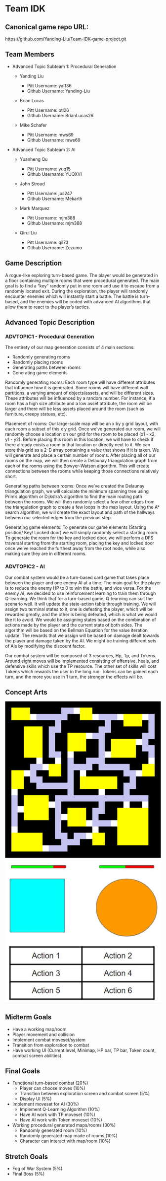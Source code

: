 # Team IDK
 
## Canonical game repo URL:
 
https://github.com/Yanding-Liu/Team-IDK-game-project.git
 
## Team Members
* Advanced Topic Subteam 1: Procedural Generation
 
    * Yanding Liu
        * Pitt Username: yal136
        * Github Username: Yanding-Liu
 
    * Brian Lucas
        * Pitt Username: btl26
        * Github Username: BrianLucas26
 
    * Mike Schafer
        * Pitt Username: mws69
        * Github Username: mws69
 
* Advanced Topic Subteam 2: AI
 
    * Yuanheng Qu
        * Pitt Username: yuq15
        * Github Username: YUQXVI
 
    * John Stroud
        * Pitt Username: jos247
        * Github Username: Mekarth
 
    * Mark Marquez
        * Pitt Username: mjm388
        * Github Username: mjm388
 
    * Qirui Liu
        * Pitt Username: qil73
        * Github Username: Zezumo
 
## Game Description
A rogue-like exploring turn-based game. The player would be generated in a floor containing multiple rooms that were procedural generated. The main goal is to find a “key” randomly put in one room and use it to escape from a randomly located exit. During the exploration, the player will randomly encounter enemies which will instantly start a battle. The battle is turn-based, and the enemies will be coded with advanced AI algorithms that allow them to react to the player’s tactics.
 
 
 
## Advanced Topic Description
 
### ADVTOPIC1 - Procedural Generation
 
The entirety of our map generation consists of 4 main sections:
- Randomly generating rooms
- Randomly placing rooms
- Generating paths between rooms
- Generating game elements
 
Randomly generating rooms:
  Each room type will have different attributes that influence how it is generated. Some rooms will have different wall partitions, a varying amount of objects/assets, and will be different sizes. These attributes will be influenced by a random number. For instance, if a room has a high size attribute and a low asset attribute, the room will be larger and there will be less assets placed around the room (such as furniture, creepy statues, etc).
 
Placement of rooms:
  Our large-scale map will be an x by y grid layout, with each room a subset of this x y grid. Once we’ve generated our room, we will randomly choose a location on our grid for the room to be placed (x1 - x2, y1 - y2). Before placing this room in this location, we will have to check if there already exists a room in that location or directly next to it. We can store this grid as a 2-D array containing a value that shows if it is taken. We will generate and place a certain number of rooms.
	After placing all of our rooms on the map, we will then create a Delaunay triangulation graph from each of the rooms using the Bowyer-Watson algorithm. This will create connections between the rooms while keeping those connections relatively short. 
 
Generating paths between rooms:
  Once we’ve created the Delaunay triangulation graph, we will calculate the minimum spanning tree using Prim’s algorithm or Dijkstra’s algorithm to find the main routing path between the rooms. We will then randomly select a few other edges from the triangulation graph to create a few loops in the map layout. 
  Using the A* search algorithm, we will create the exact layout and path of the hallways between our selected edges from the previous step. 
 
Generating game elements:
  To generate our game elements (Starting position/ Key/ Locked door) we will simply randomly select a starting room. To generate the room for the key and locked door, we will perform a DFS traversal starting from the starting room, placing the key and locked door once we’ve reached the furthest away from the root node, while also making sure they are in different rooms. 
 
   
### ADVTOPIC2 - AI
 
Our combat system would be a turn-based card game that takes place between the player and one enemy AI at a time. The main goal for the player is to reduce the enemy HP to 0 to win the battle, and vice versa. For the enemy AI, we decided to use reinforcement learning to train them through Q-learning. We think that for a turn-based game, Q-learning can suit the scenario well. It will update the state-action table through training. We will assign two terminal states to it, one is defeating the player, which will be rewarded greatly, and the other is being defeated, which is what we would like it to avoid. We would be assigning states based on the combination of actions made by the player and the current state of both sides. The algorithm will be based on the Bellman Equation for the value iteration update. The rewards that we assign will be based on damage dealt towards the player and damage taken by the AI. We might be training different sets of AIs by modifying the discount factor. 

Our combat system will be composed of 3 resources, Hp, Tp, and Tokens. Around eight moves will be implemented consisting of offensive, heals, and defensive skills which use the TP resource. The other set of skills will cost Tokens which rewards the user in the long run. Tokens can be gained each turn, and the more you use in 1 turn, the stronger the effects will be.

## Concept Arts

![Map](Team_IDK_Procedual_Generated_Layout.png)
![Combat](Team_IDK_Turn-Based_Combat.JPG)

## Midterm Goals
 
* Have a working map/room
* Player movement and collision 
* Implement combat moveset/system
* Transition from exploration to combat
* Have working UI (Current level, Minimap, HP bar, TP bar, Token count, combat screen abilities)
 
 
## Final Goals
 
* Functional turn-based combat (20%)
  * Player can choose moves (10%)
  * Transition between exploration screen and combat screen (5%)
  * Display UI (5%)
* Implement moveset for AI (30%)
  * Implement Q-Learning Algorithm (10%)
  * Have AI work with TP moveset (10%)
  * Have AI work with Token moveset (10%)
* Working procedural generated maps/rooms (30%)
  * Randomly generated room (10%)
  * Randomly generated map made of rooms (10%)
  * Character can interact with map/room (10%)
 
 
## Stretch Goals
 
* Fog of War System (5%)
* Final Boss (5%)
